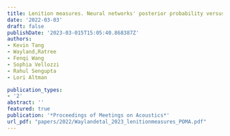 ```yaml
---
title: Lenition measures. Neural networks' posterior probability versus acoustic cues
date: '2022-03-03'
draft: false
publishDate: '2023-03-015T15:05:40.868387Z'
authors:
- Kevin Tang
- Wayland,Ratree
- Fenqi Wang
- Sophia Vellozzi
- Rahul Sengupta
- Lori Altman

publication_types:
- '2'
abstract: ''
featured: true
publication: '*Proceedings of Meetings on Acoustics*'
url_pdf: "papers/2022/Waylandetal_2023_lenitionmeasures_POMA.pdf"
---
```


